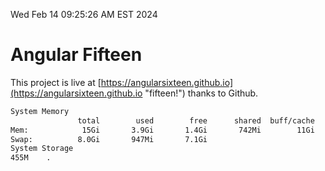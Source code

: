 Wed Feb 14 09:25:26 AM EST 2024

# Angular Fifteen


This project is live at [https://angularsixteen.github.io](https://angularsixteen.github.io "fifteen!") thanks to Github.

```bash
System Memory
               total        used        free      shared  buff/cache   available
Mem:            15Gi       3.9Gi       1.4Gi       742Mi        11Gi        11Gi
Swap:          8.0Gi       947Mi       7.1Gi
System Storage
455M	.

